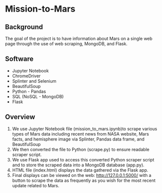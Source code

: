 # Mission-to-Mars

## Background
The goal of the project is to have information about Mars on a single web page through the use of web scraping, MongoDB, and Flask.

## Software
* Jupyter Notebook
* ChromeDriver
* Splinter and Selenium
* BeautifulSoup
* Python - Pandas
* SQL (NoSQL - MongoDB)
* Flask

## Overview
1. We use Jupyter Notebook file (mission_to_mars.ipynb)to scrape various types of Mars data including recent news from NASA website, Mars facts, and hemisphere image via Splinter, Pandas data frame, and BeautifulSoup
2. We then converted the file to Python (scrape.py) to ensure readable scraper script.
3. We use Flask app used to access this converted Python scraper script and to store the scraped data into a MongoDB database (app.py).
4. HTML file (index.html) displays the data gathered via the Flask app.
5. Final displays can be viewed on the web: http://127.0.0.1:5000/ with a button to scrape the data as frequently as you wish for the most recent update related to Mars.
